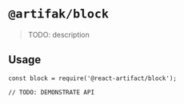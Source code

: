 # `@artifak/block`

> TODO: description

## Usage

```
const block = require('@react-artifact/block');

// TODO: DEMONSTRATE API
```
